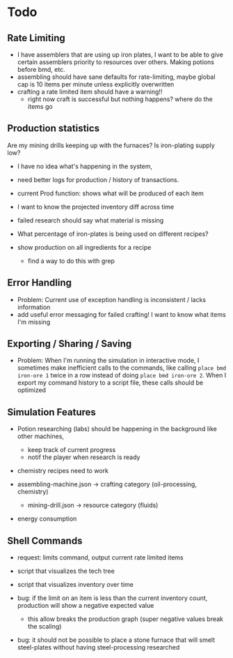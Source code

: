 # Todo


## Rate Limiting

- I have assemblers that are using up iron plates, I want to be able to give certain assemblers priority to resources over others. Making potions before bmd, etc.
- assembling should have sane defaults for rate-limiting, maybe global cap is 10 items per minute unless explicitly overwritten
- crafting a rate limited item should have a warning!!
    - right now craft is successful but nothing happens? where do the items go

## Production statistics

Are my mining drills keeping up with the furnaces? Is iron-plating supply low? 

- I have no idea what's happening in the system, 
- need better logs for production / history of transactions. 

- current Prod function: shows what will be produced of each item
- I want to know the projected inventory diff across time
- failed research should say what material is missing
- What percentage of iron-plates is being used on different recipes?

- show production on all ingredients for a recipe
    - find a way to do this with grep

## Error Handling

- Problem: Current use of exception handling is inconsistent / lacks information
- add useful error messaging for failed crafting! I want to know what items I'm missing


## Exporting / Sharing / Saving

- Problem: When I'm running the simulation in interactive mode, I sometimes make inefficient calls to the commands, like calling `place bmd iron-ore 1` twice in a row instead of doing `place bmd iron-ore 2`. When I export my command history to a script file, these calls should be optimized

## Simulation Features

- Potion researching (labs) should be happening in the background like other machines,
  - keep track of current progress
  - notif the player when research is ready
- chemistry recipes need to work
- assembling-machine.json -> crafting category (oil-processing, chemistry)
    - mining-drill.json -> resource category (fluids)

- energy consumption

## Shell Commands

- request: limits command, output current rate limited items
- script that visualizes the tech tree
- script that visualizes inventory over time

- bug: if the limit on an item is less than the current inventory count, production will show a negative expected value
    - this allow breaks the production graph (super negative values break the scaling)

- bug: it should not be possible to place a stone furnace that will smelt steel-plates without having steel-processing researched


